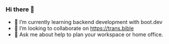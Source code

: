 ### Hi there 👋

- 🌱 I’m currently learning backend development with boot.dev 
- 👯 I’m looking to collaborate on https://trans.bible
- 💬 Ask me about help to plan your workspace or home office.

<!--
**krogsater/krogsater** is a ✨ _special_ ✨ repository because its `README.md` (this file) appears on your GitHub profile.

Here are some ideas to get you started:

- 🔭 I’m currently working on ...
- 🌱 I’m currently learning ...
- 👯 I’m looking to collaborate on ...
- 🤔 I’m looking for help with ...
- 💬 Ask me about ...
- 📫 How to reach me: ...
- 😄 Pronouns: ...
- ⚡ Fun fact: ...
-->
